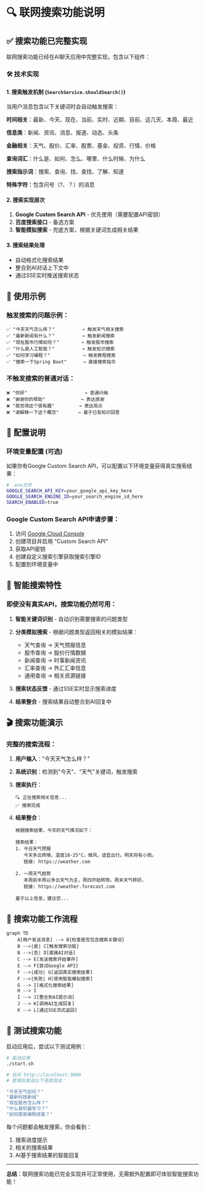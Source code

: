 # 🔍 联网搜索功能说明

## ✅ 搜索功能已完整实现

联网搜索功能已经在AI聊天应用中完整实现，包含以下组件：

### 🛠 技术实现

#### 1. 搜索触发机制 (`SearchService.shouldSearch()`)
当用户消息包含以下关键词时会自动触发搜索：

**时间相关**：最新、今天、现在、当前、实时、近期、目前、这几天、本周、最近

**信息类**：新闻、资讯、消息、报道、动态、头条

**金融相关**：天气、股价、汇率、股票、基金、投资、行情、价格

**查询词汇**：什么是、如何、怎么、哪里、什么时候、为什么

**搜索指示词**：搜索、查询、找、查找、了解、知道

**特殊字符**：包含问号（?、？）的消息

#### 2. 搜索实现层次
1. **Google Custom Search API** - 优先使用（需要配置API密钥）
2. **百度搜索接口** - 备选方案
3. **智能模拟搜索** - 兜底方案，根据关键词生成相关结果

#### 3. 搜索结果处理
- 自动格式化搜索结果
- 整合到AI对话上下文中
- 通过SSE实时推送搜索状态

## 🎯 使用示例

### 触发搜索的问题示例：

```
✅ "今天天气怎么样？"          → 触发天气相关搜索
✅ "最新新闻有什么？"          → 触发新闻搜索  
✅ "现在股市行情如何？"        → 触发股市搜索
✅ "什么是人工智能？"          → 触发知识搜索
✅ "如何学习编程？"            → 触发教程搜索
✅ "搜索一下Spring Boot"      → 直接搜索指令
```

### 不触发搜索的普通对话：

```
❌ "你好"                     → 普通问候
❌ "谢谢你的帮助"             → 表达感谢
❌ "我觉得这个很有趣"         → 表达观点
❌ "请解释一下这个概念"       → 基于已有知识回答
```

## 🔧 配置说明

### 环境变量配置 (可选)

如果你有Google Custom Search API，可以配置以下环境变量获得真实搜索结果：

```bash
# .env文件
GOOGLE_SEARCH_API_KEY=your_google_api_key_here
GOOGLE_SEARCH_ENGINE_ID=your_search_engine_id_here  
SEARCH_ENABLED=true
```

### Google Custom Search API申请步骤：

1. 访问 [Google Cloud Console](https://console.cloud.google.com/)
2. 创建项目并启用 "Custom Search API"
3. 获取API密钥
4. 创建自定义搜索引擎获取搜索引擎ID
5. 配置到环境变量中

## 🌟 智能搜索特性

### 即使没有真实API，搜索功能仍然可用：

1. **智能关键词识别** - 自动识别需要搜索的问题类型
2. **分类模拟搜索** - 根据问题类型返回相关的模拟结果：
   - 天气查询 → 天气预报信息
   - 股市查询 → 股价行情数据  
   - 新闻查询 → 时事新闻资讯
   - 汇率查询 → 外汇汇率信息
   - 通用查询 → 相关资源链接

3. **搜索状态反馈** - 通过SSE实时显示搜索进度
4. **结果整合** - 搜索结果自动整合到AI回复中

## 🎬 搜索功能演示

### 完整的搜索流程：

1. **用户输入**："今天天气怎么样？"

2. **系统识别**：检测到"今天"、"天气"关键词，触发搜索

3. **搜索执行**：
   ```
   🔍 正在搜索相关信息...
   ✅ 搜索完成
   ```

4. **结果整合**：
   ```
   根据搜索结果，今天的天气情况如下：
   
   搜索结果：
   1. 今日天气预报
      今天多云转晴，温度18-25°C，微风，适宜出行。明天将有小雨。
      链接: https://weather.com
   
   2. 一周天气趋势  
      本周前半周以多云天气为主，周四开始转雨，周末天气转好。
      链接: https://weather.forecast.com
   
   基于以上信息，建议您...
   ```

## 🔄 搜索功能工作流程

```mermaid
graph TD
    A[用户发送消息] --> B{检查是否包含搜索关键词}
    B -->|是| C[触发搜索功能]
    B -->|否| D[直接AI对话]
    C --> E[发送搜索开始事件]
    E --> F{尝试Google API}
    F -->|成功| G[返回真实搜索结果]
    F -->|失败| H[使用智能模拟搜索]
    G --> I[格式化搜索结果]
    H --> I
    I --> J[整合到AI提示词]
    J --> K[调用AI生成回复]
    K --> L[通过SSE流式返回]
```

## 🚀 测试搜索功能

启动应用后，尝试以下测试用例：

```bash
# 启动应用
./start.sh

# 访问 http://localhost:3000
# 登录后发送以下消息测试：

"今天天气如何？"
"最新科技新闻"  
"现在股市怎么样？"
"什么是机器学习？"
"如何提高编程技能？"
```

每个问题都会触发搜索，你会看到：
1. 搜索进度提示
2. 相关的搜索结果
3. AI基于搜索结果的智能回复

---

**总结**：联网搜索功能已完全实现并可正常使用，无需额外配置即可体验智能搜索功能！